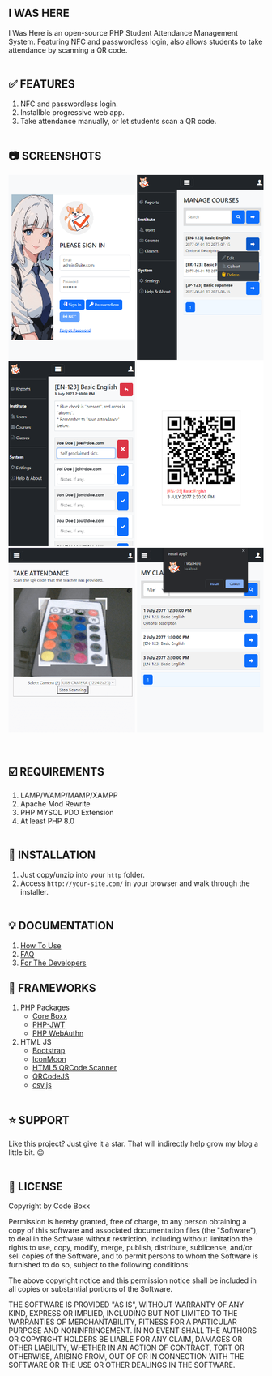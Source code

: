 ## I WAS HERE
I Was Here is an open-source PHP Student Attendance Management System. Featuring NFC and passwordless login, also allows students to take attendance by scanning a QR code.
<br><br>

## :white_check_mark: FEATURES
1) NFC and passwordless login.
2) Installble progressive web app.
3) Take attendance manually, or let students scan a QR code.
<br><br>

## :camera: SCREENSHOTS
<p float="left">
  <img width="250" src="https://github.com/code-boxx/I-Was-Here-PHP-Attendance-System/blob/main/assets/iwh-1.png">
  <img width="250" src="https://github.com/code-boxx/I-Was-Here-PHP-Attendance-System/blob/main/assets/iwh-2.png">
  <img width="250" src="https://github.com/code-boxx/I-Was-Here-PHP-Attendance-System/blob/main/assets/iwh-3.png">
  <img width="250" src="https://github.com/code-boxx/I-Was-Here-PHP-Attendance-System/blob/main/assets/iwh-4.png">
  <img width="250" src="https://github.com/code-boxx/I-Was-Here-PHP-Attendance-System/blob/main/assets/iwh-5.png">
  <img width="250" src="https://github.com/code-boxx/I-Was-Here-PHP-Attendance-System/blob/main/assets/iwh-6.png">
</p><br>

## :ballot_box_with_check: REQUIREMENTS
1) LAMP/WAMP/MAMP/XAMPP
2) Apache Mod Rewrite
3) PHP MYSQL PDO Extension
4) At least PHP 8.0
<br><br>

## :floppy_disk: INSTALLATION
1) Just copy/unzip into your `http` folder.
2) Access `http://your-site.com/` in your browser and walk through the installer.
<br><br>

## :bulb: DOCUMENTATION
1) [How To Use](https://code-boxx.com/i-was-here-php-attendance-system/#sec-use)
2) [FAQ](https://code-boxx.com/core-boxx-php-framework/#sec-faq)
3) [For The Developers](https://code-boxx.com/i-was-here-php-attendance-system/#sec-dev)

## :electric_plug: FRAMEWORKS
1) PHP Packages
   - [Core Boxx](https://code-boxx.com/core-boxx-php-framework/)
   - [PHP-JWT](https://github.com/firebase/php-jwt)
   - [PHP WebAuthn](https://github.com/lbuchs/WebAuthn/tree/master)
2) HTML JS
   - [Bootstrap](https://getbootstrap.com/)
   - [IconMoon](https://icomoon.io/)
   - [HTML5 QRCode Scanner](https://github.com/mebjas/html5-qrcode)
   - [QRCodeJS](https://davidshimjs.github.io/qrcodejs/)
   - [csv.js](https://github.com/okfn/csv.js/)
<br><br>

## :star: SUPPORT
Like this project? Just give it a star. That will indirectly help grow my blog a little bit. :wink:
<br><br>

## :newspaper: LICENSE
Copyright by Code Boxx

Permission is hereby granted, free of charge, to any person obtaining a copy
of this software and associated documentation files (the "Software"), to deal
in the Software without restriction, including without limitation the rights
to use, copy, modify, merge, publish, distribute, sublicense, and/or sell
copies of the Software, and to permit persons to whom the Software is
furnished to do so, subject to the following conditions:

The above copyright notice and this permission notice shall be included in all
copies or substantial portions of the Software.

THE SOFTWARE IS PROVIDED "AS IS", WITHOUT WARRANTY OF ANY KIND, EXPRESS OR
IMPLIED, INCLUDING BUT NOT LIMITED TO THE WARRANTIES OF MERCHANTABILITY,
FITNESS FOR A PARTICULAR PURPOSE AND NONINFRINGEMENT. IN NO EVENT SHALL THE
AUTHORS OR COPYRIGHT HOLDERS BE LIABLE FOR ANY CLAIM, DAMAGES OR OTHER
LIABILITY, WHETHER IN AN ACTION OF CONTRACT, TORT OR OTHERWISE, ARISING FROM,
OUT OF OR IN CONNECTION WITH THE SOFTWARE OR THE USE OR OTHER DEALINGS IN THE
SOFTWARE.